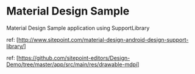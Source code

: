 # Material Design Sample


Material Design Sample application using SupportLibrary

ref: [http://www.sitepoint.com/material-design-android-design-support-library/]

ref: [https://github.com/sitepoint-editors/Design-Demo/tree/master/app/src/main/res/drawable-mdpi]

